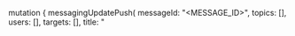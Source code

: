 mutation {
    messagingUpdatePush(
        messageId: "<MESSAGE_ID>",
        topics: [],
        users: [],
        targets: [],
        title: "<TITLE>",
        body: "<BODY>",
        data: "{}",
        action: "<ACTION>",
        image: "[ID1:ID2]",
        icon: "<ICON>",
        sound: "<SOUND>",
        color: "<COLOR>",
        tag: "<TAG>",
        badge: 0,
        status: "draft",
        scheduledAt: ""
    ) {
        _id
        _createdAt
        _updatedAt
        providerType
        topics
        users
        targets
        scheduledAt
        deliveredAt
        deliveryErrors
        deliveredTotal
        data
        status
    }
}

